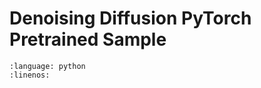 # Denoising Diffusion PyTorch Pretrained Sample

```{literalinclude} ../../scripts/denoising_diffusion_pytorch_pretrained_sample.py
:language: python
:linenos:
```
